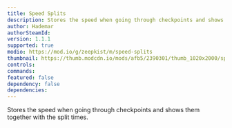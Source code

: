 ```yaml
---
title: Speed Splits
description: Stores the speed when going through checkpoints and shows them together with the split times.
author: Hademar
authorSteamId:
version: 1.1.1
supported: true
modio: https://mod.io/g/zeepkist/m/speed-splits
thumbnail: https://thumb.modcdn.io/mods/afb5/2390301/thumb_1020x2000/speedsplits.png
controls:
commands:
featured: false
dependency: false
dependencies:
---
```


Stores the speed when going through checkpoints and shows them together with the split times.
